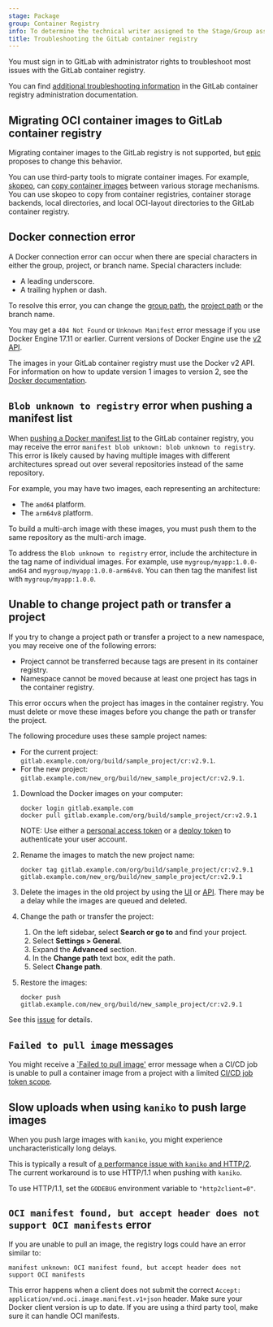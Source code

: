 ```yaml
---
stage: Package
group: Container Registry
info: To determine the technical writer assigned to the Stage/Group associated with this page, see https://handbook.gitlab.com/handbook/product/ux/technical-writing/#assignments
title: Troubleshooting the GitLab container registry
---
```


You must sign in to GitLab with administrator rights to troubleshoot most issues with the GitLab container registry.

You can find [additional troubleshooting information](../../../administration/packages/container_registry_troubleshooting.md) in the GitLab container registry administration documentation.

## Migrating OCI container images to GitLab container registry

Migrating container images to the GitLab registry is not supported, but [epic](https://gitlab.com/groups/gitlab-org/-/epics/5210) proposes to change this behavior.

You can use third-party tools to migrate container images. For example, [skopeo](https://github.com/containers/skopeo), can [copy container images](https://github.com/containers/skopeo#copying-images) between various storage mechanisms. You can use skopeo to copy from container registries, container storage backends, local directories, and local OCI-layout directories to the GitLab container registry.

## Docker connection error

A Docker connection error can occur when there are special characters in either the group,
project, or branch name. Special characters include:

- A leading underscore.
- A trailing hyphen or dash.

To resolve this error, you can change the [group path](../../group/manage.md#change-a-groups-path),
the [project path](../../project/working_with_projects.md#rename-a-repository) or the branch name.

You may get a `404 Not Found` or `Unknown Manifest` error message if you use
Docker Engine 17.11 or earlier. Current versions of Docker Engine use
the [v2 API](https://distribution.github.io/distribution/spec/manifest-v2-2/).

The images in your GitLab container registry must use the Docker v2 API.
For information on how to update version 1 images to version 2, see the [Docker documentation](https://distribution.github.io/distribution/spec/deprecated-schema-v1/).

## `Blob unknown to registry` error when pushing a manifest list

When [pushing a Docker manifest list](https://docs.docker.com/reference/cli/docker/manifest/#create-and-push-a-manifest-list)
to the GitLab container registry, you may receive the error
`manifest blob unknown: blob unknown to registry`. This error is likely caused by having multiple images
with different architectures spread out over several repositories instead of the same repository.

For example, you may have two images, each representing an architecture:

- The `amd64` platform.
- The `arm64v8` platform.

To build a multi-arch image with these images, you must push them to the same repository as the
multi-arch image.

To address the `Blob unknown to registry` error, include the architecture in the tag name of
individual images. For example, use `mygroup/myapp:1.0.0-amd64` and `mygroup/myapp:1.0.0-arm64v8`.
You can then tag the manifest list with `mygroup/myapp:1.0.0`.

## Unable to change project path or transfer a project

If you try to change a project path or transfer a project to a new namespace,
you may receive one of the following errors:

- Project cannot be transferred because tags are present in its container registry.
- Namespace cannot be moved because at least one project has tags in the container registry.

This error occurs when the project has images in the container registry.
You must delete or move these images before you change the path or transfer
the project.

The following procedure uses these sample project names:

- For the current project: `gitlab.example.com/org/build/sample_project/cr:v2.9.1`.
- For the new project: `gitlab.example.com/new_org/build/new_sample_project/cr:v2.9.1`.

1. Download the Docker images on your computer:

   ```shell
   docker login gitlab.example.com
   docker pull gitlab.example.com/org/build/sample_project/cr:v2.9.1
   ```

   NOTE:
   Use either a [personal access token](../../profile/personal_access_tokens.md) or a
   [deploy token](../../project/deploy_tokens/index.md) to authenticate your user account.

1. Rename the images to match the new project name:

   ```shell
   docker tag gitlab.example.com/org/build/sample_project/cr:v2.9.1 gitlab.example.com/new_org/build/new_sample_project/cr:v2.9.1
   ```

1. Delete the images in the old project by using the [UI](delete_container_registry_images.md) or [API](../../../api/packages.md#delete-a-project-package).
   There may be a delay while the images are queued and deleted.
1. Change the path or transfer the project:

   1. On the left sidebar, select **Search or go to** and find your project.
   1. Select **Settings > General**.
   1. Expand the **Advanced** section.
   1. In the **Change path** text box, edit the path.
   1. Select **Change path**.

1. Restore the images:

   ```shell
   docker push gitlab.example.com/new_org/build/new_sample_project/cr:v2.9.1
   ```

See this [issue](https://gitlab.com/gitlab-org/gitlab/-/issues/18383) for details.

## `Failed to pull image` messages

You might receive a [`Failed to pull image'](../../../ci/debugging.md#failed-to-pull-image-messages)
error message when a CI/CD job is unable to pull a container image from a project with a limited
[CI/CD job token scope](../../../ci/jobs/ci_job_token.md#limit-job-token-scope-for-public-or-internal-projects).

## Slow uploads when using `kaniko` to push large images

When you push large images with `kaniko`, you might experience uncharacteristically long delays.

This is typically a result of [a performance issue with `kaniko` and HTTP/2](https://github.com/GoogleContainerTools/kaniko/issues/2751).
The current workaround is to use HTTP/1.1 when pushing with `kaniko`.

To use HTTP/1.1, set the `GODEBUG` environment variable to `"http2client=0"`.

## `OCI manifest found, but accept header does not support OCI manifests` error

If you are unable to pull an image, the registry logs could have an error similar to:

```plaintext
manifest unknown: OCI manifest found, but accept header does not support OCI manifests
```

This error happens when a client does not submit the correct `Accept: application/vnd.oci.image.manifest.v1+json`
header. Make sure your Docker client version is up to date. If you are using a third party tool,
make sure it can handle OCI manifests.
